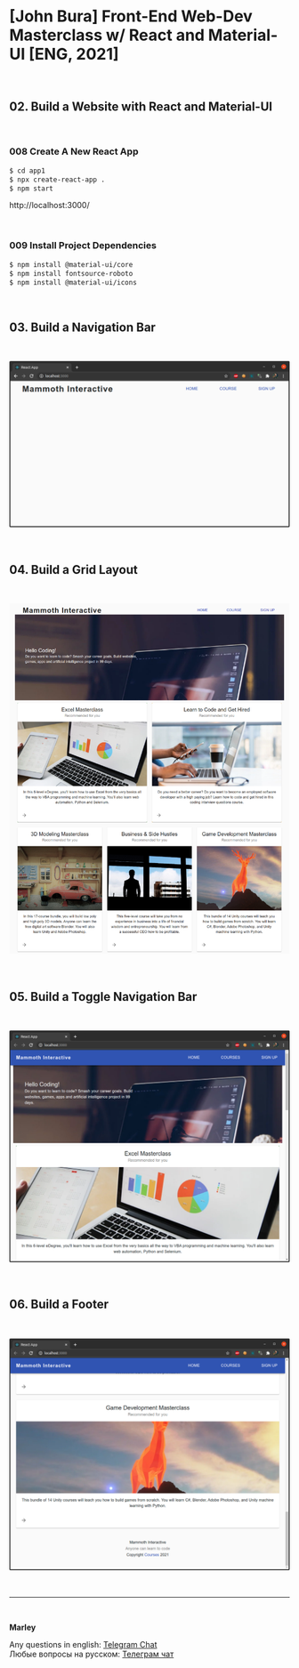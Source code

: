 # [John Bura] Front-End Web-Dev Masterclass w/ React and Material-UI [ENG, 2021]

<br/>

## 02. Build a Website with React and Material-UI

<br/>

### 008 Create A New React App

    $ cd app1
    $ npx create-react-app .
    $ npm start

http://localhost:3000/

<br/>

### 009 Install Project Dependencies

    $ npm install @material-ui/core
    $ npm install fontsource-roboto
    $ npm install @material-ui/icons

<br/>

## 03. Build a Navigation Bar

<br/>

![Application](/img/pic-part03-pic01.png?raw=true)

<br/>

## 04. Build a Grid Layout

<br/>

![Application](/img/pic-part04-pic01.png?raw=true)

<br/>

## 05. Build a Toggle Navigation Bar

<br/>

![Application](/img/pic-part05-pic01.png?raw=true)

<br/>

## 06. Build a Footer

<br/>

![Application](/img/pic-part06-pic01.png?raw=true)

<br/>

---

<br/>

**Marley**

Any questions in english: <a href="https://jsdev.org/chat/">Telegram Chat</a>  
Любые вопросы на русском: <a href="https://jsdev.ru/chat/">Телеграм чат</a>
